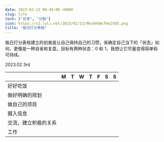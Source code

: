 ```yaml
---
date: 2023-02-13 00:44:00 +0000
slug: life
tech: ["日常", "分数"]
icon: https://s2.loli.net/2023/02/13/96vbHSWcPAe2VO5.png
title: "每日打分表格"
---
```


每日打分表格建立的初衷是让自己保持自己的习惯，来确定自己当下的「状态」如何，更像是一种自省和复盘。目标有两种状态：0 和 1，我想让它尽量变得简单和可持续。

2023.02 3rd

|                      | M    | T    | W    | T    | F    | S    | S    |
| -------------------- | ---- | ---- | ---- | ---- | ---- | ---- | ---- |
| 好好吃饭             |      |      |      |      |      |      |      |
| 做好明确的规划       |      |      |      |      |      |      |      |
| 做自己的项目         |      |      |      |      |      |      |      |
| 摄入信息             |      |      |      |      |      |      |      |
| 交流，建立积极的关系 |      |      |      |      |      |      |      |
| 工作                 |      |      |      |      |      |      |      |

